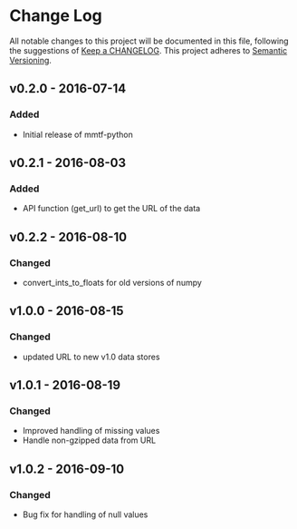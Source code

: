# Change Log
All notable changes to this project will be documented in this file, following the suggestions of [Keep a CHANGELOG](http://keepachangelog.com/). This project adheres to [Semantic Versioning](http://semver.org/).

## v0.2.0 - 2016-07-14 
### Added
- Initial release of mmtf-python

## v0.2.1 - 2016-08-03
### Added
- API function (get_url) to get the URL of the data

## v0.2.2 - 2016-08-10
### Changed
- convert_ints_to_floats for old versions of numpy

## v1.0.0 - 2016-08-15
### Changed
- updated URL to new v1.0 data stores

## v1.0.1 - 2016-08-19
### Changed
- Improved handling of missing values
- Handle non-gzipped data from URL

## v1.0.2 - 2016-09-10
### Changed
- Bug fix for handling of null values

